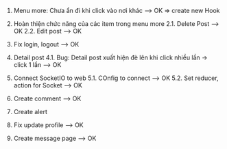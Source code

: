 1. Menu more: Chưa ẩn đi khi click vào nơi khác --> OK => create new Hook

2. Hoàn thiện chức năng của các item trong menu more
   2.1. Delete Post --> OK
   2.2. Edit post --> OK
3. Fix login, logout --> OK

4. Detail post
   4.1. Bug: Detail post xuất hiện đè lên khi click nhiều lần -> click 1 lần --> OK

5. Connect SocketIO to web
   5.1. COnfig to connect --> OK
   5.2. Set reducer, action for Socket --> OK

6. Create comment --> OK

7. Create alert

8. Fix update profile --> OK

9. Create message page --> OK
